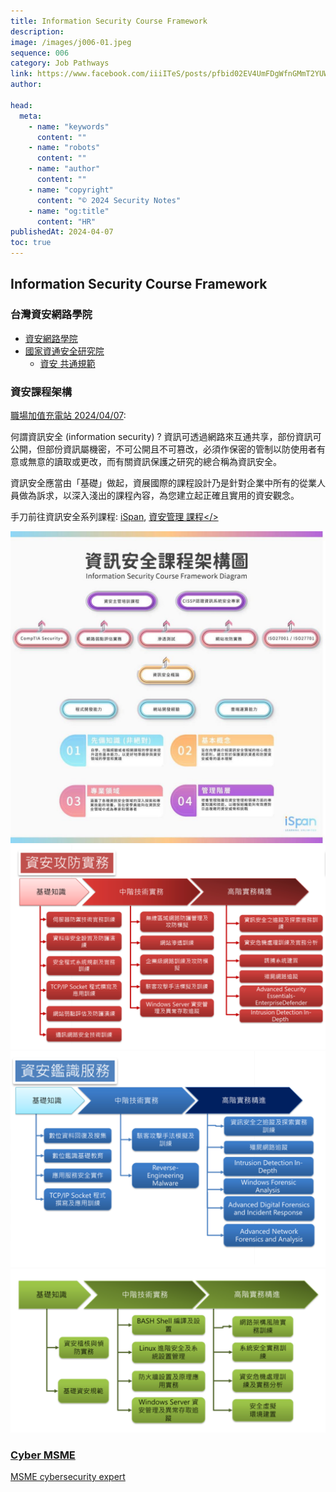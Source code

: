 ```yaml
---
title: Information Security Course Framework
description:
image: /images/j006-01.jpeg
sequence: 006
category: Job Pathways
link: https://www.facebook.com/iiiITeS/posts/pfbid02EV4UmFDgWfnGMmT2YUWMWoUSnaoz1piefXUJrQmXRYMtLr5NLF1xfpQqUWf57PHcl
author:

head:
  meta:
    - name: "keywords"
      content: ""
    - name: "robots"
      content: ""
    - name: "author"
      content: ""
    - name: "copyright"
      content: "© 2024 Security Notes"
    - name: "og:title"
      content: "HR"
publishedAt: 2024-04-07
toc: true
---
```


## Information Security Course Framework

### 台灣資安網路學院

- <a href="https://www.acwacademy.org.tw/">資安網路學院</a>
- <a href="https://www.nics.nat.gov.tw/">國家資通安全研究院 </a>
  - <a href="https://www.nics.nat.gov.tw/cybersecurity_resources/reference_guide/Common_Standards/">資安 共通規範</a>

### 資安課程架構

<a href="https://www.facebook.com/iiiITeS/posts/pfbid02EV4UmFDgWfnGMmT2YUWMWoUSnaoz1piefXUJrQmXRYMtLr5NLF1xfpQqUWf57PHclk">職場加值充電站 2024/04/07</a>:

何謂資訊安全 (information security) ?
資訊可透過網路來互通共享，部份資訊可公開，但部份資訊屬機密，不可公開且不可篡改，必須作保密的管制以防使用者有意或無意的讀取或更改，而有關資訊保護之研究的總合稱為資訊安全。

資訊安全應當由「基礎」做起，資展國際的課程設計乃是針對企業中所有的從業人員做為訴求，以深入淺出的課程內容，為您建立起正確且實用的資安觀念。

手刀前往資訊安全系列課程: <a href="https://www.ispan.com.tw/IST">iSpan</a>, <a href="https://www.ispan.com.tw/OJT/InformationSecurity">資安管理 課程</>

![j006-01.jpeg](/images/j006-01.jpeg)
![j006-02.jpeg](/images/j006-03.png)
![j006-02.jpeg](/images/j006-04.png)
![j006-02.jpeg](/images/j006-05.png)

### Cyber MSME

<a href="https://www.cybermsme.eu/training.php">MSME cybersecurity expert</a>

